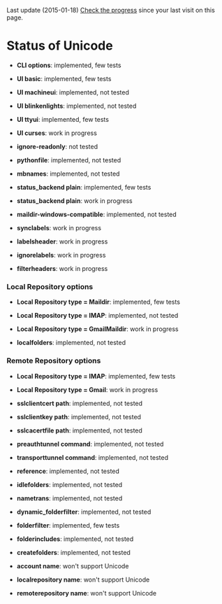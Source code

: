 
Last update (2015-01-18)
[Check the progress](https://github.com/OfflineIMAP/offlineimap/wiki/Unicode-status/_history) since your last visit on this page.


# Status of Unicode

* **CLI options**: implemented, few tests

* **UI basic**: implemented, few tests
* **UI machineui**: implemented, not tested
* **UI blinkenlights**: implemented, not tested
* **UI ttyui**: implemented, few tests
* **UI curses**: work in progress

* **ignore-readonly**: not tested
* **pythonfile**: implemented, not tested

* **mbnames**: implemented, not tested

* **status_backend plain**: implemented, few tests
* **status_backend plain**: work in progress
* **maildir-windows-compatible**: implemented, not tested

* **synclabels**: work in progress

* **labelsheader**: work in progress
* **ignorelabels**: work in progress
* **filterheaders**: work in progress

### Local Repository options

* **Local Repository type = Maildir**: implemented, few tests
* **Local Repository type = IMAP**: implemented, not tested
* **Local Repository type = GmailMaildir**: work in progress

* **localfolders**: implemented, not tested

### Remote Repository options

* **Local Repository type = IMAP**: implemented, few tests
* **Local Repository type = Gmail**: work in progress

* **sslclientcert path**: implemented, not tested
* **sslclientkey path**: implemented, not tested
* **sslcacertfile path**: implemented, not tested

* **preauthtunnel command**: implemented, not tested
* **transporttunnel command**: implemented, not tested

* **reference**: implemented, not tested

* **idlefolders**: implemented, not tested
* **nametrans**: implemented, not tested
* **dynamic_folderfilter**: implemented, not tested
* **folderfilter**: implemented, few tests
* **folderincludes**: implemented, not tested
* **createfolders**: implemented, not tested

* **account name**: won't support Unicode
* **localrepository name**: won't support Unicode
* **remoterepository name**: won't support Unicode
